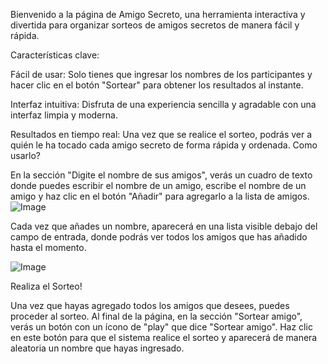 Bienvenido a la página de Amigo Secreto, una herramienta interactiva y divertida para organizar sorteos de amigos secretos de manera fácil y rápida.

Características clave:

Fácil de usar: Solo tienes que ingresar los nombres de los participantes y hacer clic en el botón "Sortear" para obtener los resultados al instante.

Interfaz intuitiva: Disfruta de una experiencia sencilla y agradable con una interfaz limpia y moderna.

Resultados en tiempo real: Una vez que se realice el sorteo, podrás ver a quién le ha tocado cada amigo secreto de forma rápida y ordenada.
Como usarlo?

En la sección "Digite el nombre de sus amigos", verás un cuadro de texto donde puedes escribir el nombre de un amigo, escribe el nombre de un amigo y haz clic en el botón "Añadir" para agregarlo a la lista de amigos.
![Image](https://github.com/user-attachments/assets/00b387c0-29c9-402b-a5a3-338109f39b9a)


Cada vez que añades un nombre, aparecerá en una lista visible debajo del campo de entrada, donde podrás ver todos los amigos que has añadido hasta el momento.

![Image](https://github.com/user-attachments/assets/e02a7e04-5709-46cf-b739-ab7e56fd06ed)

Realiza el Sorteo!

Una vez que hayas agregado todos los amigos que desees, puedes proceder al sorteo. Al final de la página, en la sección "Sortear amigo", verás un botón con un ícono de "play" que dice "Sortear amigo".
Haz clic en este botón para que el sistema realice el sorteo y aparecerá de manera aleatoria un nombre que hayas ingresado.
